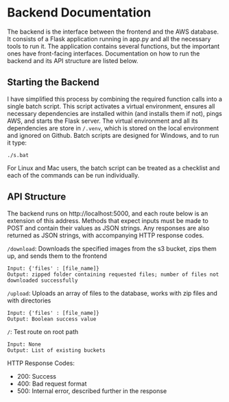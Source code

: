 # Backend Documentation

The backend is the interface between the frontend and the AWS database. It consists of a Flask application running in app.py and all the necessary tools to run it. The application contains several functions, but the important ones have front-facing interfaces. Documentation on how to run the backend and its API structure are listed below.

## Starting the Backend
I have simplified this process by combining the required function calls into a single batch script. This script activates a virtual environment, ensures all necessary dependencies are installed within (and installs them if not), pings AWS, and starts the Flask server. The virtual environment and all its dependencies are store in `/.venv`, which is stored on the local environment and ignored on Github. Batch scripts are designed for Windows, and to run it type:
```
./s.bat
```
For Linux and Mac users, the batch script can be treated as a checklist and each of the commands can be run individually.

## API Structure
The backend runs on http://localhost:5000, and each route below is an extension of this address. Methods that expect inputs must be made to POST and contain their values as JSON strings. Any responses are also returned as JSON strings, with accompanying HTTP response codes.

`/download`: Downloads the specified images from the s3 bucket, zips them up, and sends them to the frontend

    Input: {'files' : [file_name]}
    Output: zipped folder containing requested files; number of files not downloaded successfully

`/upload`: Uploads an array of files to the database, works with zip files and with directories

    Input: {'files' : [file_name]}
    Output: Boolean success value

`/`: Test route on root path

    Input: None
    Output: List of existing buckets

HTTP Response Codes:
* 200: Success
* 400: Bad request format
* 500: Internal error, described further in the response